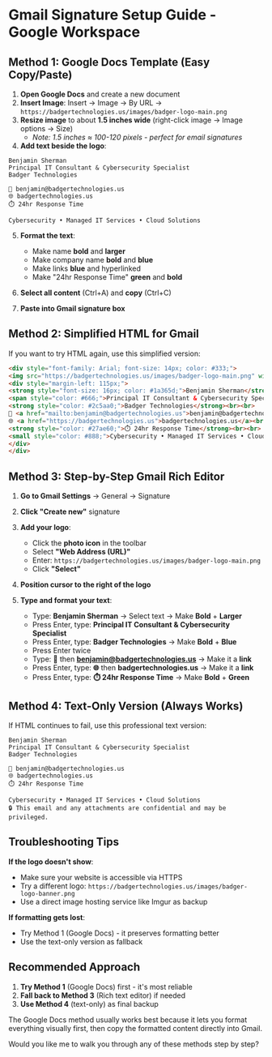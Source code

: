 # Gmail Signature Setup Guide - Google Workspace

## Method 1: Google Docs Template (Easy Copy/Paste)

1. **Open Google Docs** and create a new document
2. **Insert Image**: Insert → Image → By URL → `https://badgertechnologies.us/images/badger-logo-main.png`
3. **Resize image** to about **1.5 inches wide** (right-click image → Image options → Size)
   - *Note: 1.5 inches ≈ 100-120 pixels - perfect for email signatures*
4. **Add text beside the logo**:

```
Benjamin Sherman
Principal IT Consultant & Cybersecurity Specialist
Badger Technologies

📧 benjamin@badgertechnologies.us
🌐 badgertechnologies.us
⏱️ 24hr Response Time

Cybersecurity • Managed IT Services • Cloud Solutions
```

5. **Format the text**:
   - Make name **bold** and **larger**
   - Make company name **bold** and **blue**
   - Make links **blue** and hyperlinked
   - Make "24hr Response Time" **green** and **bold**

6. **Select all content** (Ctrl+A) and **copy** (Ctrl+C)
7. **Paste into Gmail signature box**

## Method 2: Simplified HTML for Gmail

If you want to try HTML again, use this simplified version:

```html
<div style="font-family: Arial; font-size: 14px; color: #333;">
<img src="https://badgertechnologies.us/images/badger-logo-main.png" width="100" style="float: left; margin-right: 15px;">
<div style="margin-left: 115px;">
<strong style="font-size: 16px; color: #1a365d;">Benjamin Sherman</strong><br>
<span style="color: #666;">Principal IT Consultant & Cybersecurity Specialist</span><br>
<strong style="color: #2c5aa0;">Badger Technologies</strong><br><br>
📧 <a href="mailto:benjamin@badgertechnologies.us">benjamin@badgertechnologies.us</a><br>
🌐 <a href="https://badgertechnologies.us">badgertechnologies.us</a><br>
<strong style="color: #27ae60;">⏱️ 24hr Response Time</strong><br><br>
<small style="color: #888;">Cybersecurity • Managed IT Services • Cloud Solutions</small>
</div>
</div>
```

## Method 3: Step-by-Step Gmail Rich Editor

1. **Go to Gmail Settings** → General → Signature
2. **Click "Create new"** signature
3. **Add your logo**:
   - Click the **photo icon** in the toolbar
   - Select **"Web Address (URL)"**
   - Enter: `https://badgertechnologies.us/images/badger-logo-main.png`
   - Click **"Select"**

4. **Position cursor to the right of the logo**
5. **Type and format your text**:
   - Type: **Benjamin Sherman** → Select text → Make **Bold** + **Larger**
   - Press Enter, type: **Principal IT Consultant & Cybersecurity Specialist**
   - Press Enter, type: **Badger Technologies** → Make **Bold** + **Blue**
   - Press Enter twice
   - Type: **📧** then **benjamin@badgertechnologies.us** → Make it a **link**
   - Press Enter, type: **🌐** then **badgertechnologies.us** → Make it a **link**
   - Press Enter, type: **⏱️ 24hr Response Time** → Make **Bold** + **Green**

## Method 4: Text-Only Version (Always Works)

If HTML continues to fail, use this professional text version:

```
Benjamin Sherman
Principal IT Consultant & Cybersecurity Specialist
Badger Technologies

📧 benjamin@badgertechnologies.us
🌐 badgertechnologies.us
⏱️ 24hr Response Time

Cybersecurity • Managed IT Services • Cloud Solutions
🔒 This email and any attachments are confidential and may be privileged.
```

## Troubleshooting Tips

**If the logo doesn't show**:
- Make sure your website is accessible via HTTPS
- Try a different logo: `https://badgertechnologies.us/images/badger-logo-banner.png`
- Use a direct image hosting service like Imgur as backup

**If formatting gets lost**:
- Try Method 1 (Google Docs) - it preserves formatting better
- Use the text-only version as fallback

## Recommended Approach

1. **Try Method 1** (Google Docs) first - it's most reliable
2. **Fall back to Method 3** (Rich text editor) if needed
3. **Use Method 4** (text-only) as final backup

The Google Docs method usually works best because it lets you format everything visually first, then copy the formatted content directly into Gmail.

Would you like me to walk you through any of these methods step by step?
